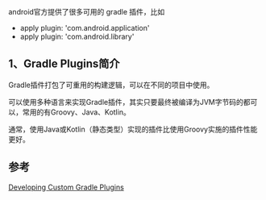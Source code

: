 android官方提供了很多可用的 gradle 插件，比如
- apply plugin: 'com.android.application'
- apply plugin: 'com.android.library'

## 1、Gradle Plugins简介 

Gradle插件打包了可重用的构建逻辑，可以在不同的项目中使用。

可以使用多种语言来实现Gradle插件，其实只要最终被编译为JVM字节码的都可以，常用的有Groovy、Java、Kotlin。

通常，使用Java或Kotlin（静态类型）实现的插件比使用Groovy实施的插件性能更好。



## 参考

[Developing Custom Gradle Plugins](https://docs.gradle.org/current/userguide/custom_plugins.html)
